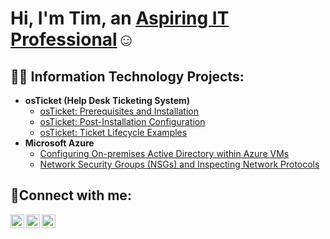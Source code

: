 <h1>Hi, I'm Tim, an <a href="https://www.linkedin.com/in/tim-sherrell-1522581a8/">Aspiring IT Professional</a>☺</h1>

<h2>👨‍💻 Information Technology Projects:</h2>

- <b>osTicket (Help Desk Ticketing System)</b>
  - [osTicket: Prerequisites and Installation](https://github.com/timsherrell/osticket-prereqs)
  - [osTicket: Post-Installation Configuration](https://github.com/timsherrell/post-install-config)
  - [osTicket: Ticket Lifecycle Examples](https://github.com/timsherrell/ticket-lifecycle)
- <b>Microsoft Azure</b>
  - [Configuring On-premises Active Directory within Azure VMs](https://github.com/timsherrell/configure-ad)
  - [Network Security Groups (NSGs) and Inspecting Network Protocols](https://github.com/timsherrell/azure-network-protocols)

<h2>🤳Connect with me:</h2>

[<img align="left" alt="Josh | Twitter" width="22px" src="https://cdn.jsdelivr.net/npm/simple-icons@v3/icons/twitter.svg" />][twitter]
[<img align="left" alt="Josh | LinkedIn" width="22px" src="https://cdn.jsdelivr.net/npm/simple-icons@v3/icons/linkedin.svg" />][linkedin]
[<img align="left" alt="Josh | Instagram" width="22px" src="https://cdn.jsdelivr.net/npm/simple-icons@v3/icons/instagram.svg" />][instagram]

[twitter]: https://twitter.com
[instagram]: https://www.instagram.com
[linkedin]: https://linkedin.com
<!--
**timsherrell/timsherrell** is a ✨ _special_ ✨ repository because its `README.md` (this file) appears on your GitHub profile.

Here are some ideas to get you started:

- 🔭 I’m currently working on ...
- 🌱 I’m currently learning ...
- 👯 I’m looking to collaborate on ...
- 🤔 I’m looking for help with ...
- 💬 Ask me about ...
- 📫 How to reach me: ...
- 😄 Pronouns: ...
- ⚡ Fun fact: ...
-->
